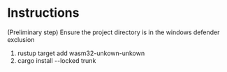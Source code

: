 <h1>Instructions</h1>
<p>(Preliminary step) Ensure the project directory is in the windows defender exclusion</p>
<ol>
  <li>rustup target add wasm32-unkown-unkown</li>
  <li>cargo install --locked trunk</li>
</ol>
